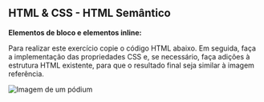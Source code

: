 ## HTML & CSS - HTML Semântico

**Elementos de bloco e elementos inline:**

Para realizar este exercício copie o código HTML abaixo. Em seguida, faça a implementação das propriedades CSS e, se necessário, faça adições à estrutura HTML existente, para que o resultado final seja similar à imagem referência.

<img src="/images/podium-final.png" alt="Imagem de um pódium">

